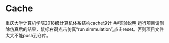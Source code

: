 # Cache
 重庆大学计算机学院2018级计算机体系结构cache设计
##实验说明
 运行项目请删除仿真后的结果，鼠标右键点击仿真“run simmulation”,点击reset。否则项目文件太大不能push到仓库。
